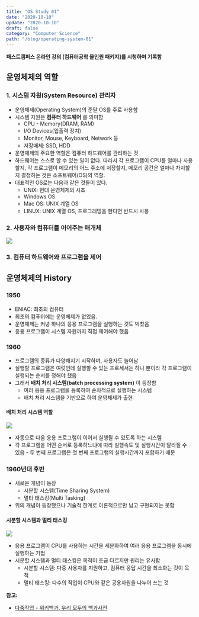```yaml
---
title: "OS Study 01"
date: "2020-10-10"
update: "2020-10-10"
draft: false
category: "Computer Science"
path: "/blog/operating-system-01"
---
```


**패스트캠퍼스 온라인 강의 [컴퓨터공학 올인원 패키지]를 시청하며 기록함**

## 운영체제의 역할

### 1. 시스템 자원(System Resource) 관리자

- 운영체제(Operating System)의 준말 OS를 주로 사용함
- 시스템 자원은 **컴퓨터 하드웨어** 를 의미함
  - CPU - Memory(DRAM, RAM)
  - I/O Devices(입출력 장치)
  - Monitor, Mouse, Keyboard, Network 등
  - 저장매체: SSD, HDD
- 운영체제의 주요한 역할은 컴퓨터 하드웨어를 관리하는 것
- 하드웨어는 스스로 할 수 있는 일이 없다. 따라서 각 프로그램이 CPU를 얼마나 사용할지, 각 프로그램이 메모리의 어느 주소에 저장할지, 메모리 공간은 얼마나 차지할지 결정하는 것은 소프트웨어(OS)의 역할.
- 대표적인 OS로는 다음과 같은 것들이 있다.
  - UNIX: 현대 운영체제의 시초
  - Windows OS
  - Mac OS: UNIX 계열 OS
  - LINUX: UNIX 계열 OS, 프로그래밍을 한다면 반드시 사용

### 2. 사용자와 컴퓨터를 이어주는 매개체

![](https://electricalfundablog.com/wp-content/uploads/2018/09/Operating-System-Interface-Between-User-and-Computers-Hardware_thumb.png)

### 3. 컴퓨터 하드웨어와 프로그램을 제어

## 운영체제의 History

### 1950

- ENIAC: 최초의 컴퓨터
- 최초의 컴퓨터에는 운영체제가 없었음.
- 운영체제는 커녕 하나의 응용 프로그램을 실행하는 것도 벅찼음
- 응용 프로그램이 시스템 자원까지 직접 제어해야 했음

### 1960

- 프로그램의 종류가 다양해지기 시작하며, 사용자도 늘어남
- 실행할 프로그램은 여럿인데 실행할 수 있는 프로세서는 하나 뿐이라 각 프로그램이 실행되는 순서를 정해야 했음
- 그래서 **배치 처리 시스템(batch processing system)** 이 등장함
  - 여러 응용 프로그램을 등록하여 순차적으로 실행하는 시스템
  - 배치 처리 시스템을 기반으로 하여 운영체제가 출현

#### 배치 처리 시스템 역할

![](https://www.gatevidyalay.com/wp-content/uploads/2018/10/Batch-Operating-System.png)

- 자동으로 다음 응용 프로그램이 이어서 실행될 수 있도록 하는 시스템
- 각 프로그램을 어떤 순서로 등록하느냐에 따라 실행속도 및 실행시간이 달라질 수 있음 - 두 번째 프로그램은 첫 번째 프로그램의 실행시간까지 포함하기 때문

### 1960년대 후반

- 새로운 개념이 등장
  - 시분할 시스템(Time Sharing System)
  - 멀티 태스킹(Multi Tasking)
- 위의 개념이 등장했으나 기술적 한계로 이론적으로만 남고 구현되지는 못함

#### 시분할 시스템과 멀티 태스킹

![](https://media.geeksforgeeks.org/wp-content/uploads/20200524180155/Capture2210.png)

- 응용 프로그램이 CPU를 사용하는 시간을 세분화하여 여러 응용 프로그램을 동시에 실행하는 기법
- 시분할 시스템과 멀티 태스킹은 목적이 조금 다르지만 원리는 유사함
  - 시분할 시스템: 다중 사용자를 지원하고, 컴퓨터 응답 시간을 최소화는 것이 목적
  - 멀티 태스킹: 다수의 작업이 CPU와 같은 공용자원을 나누어 쓰는 것

**참고:**

- [다중작업 - 위키백과, 우리 모두의 백과사전](https://ko.wikipedia.org/wiki/%EB%8B%A4%EC%A4%91%EC%9E%91%EC%97%85)
